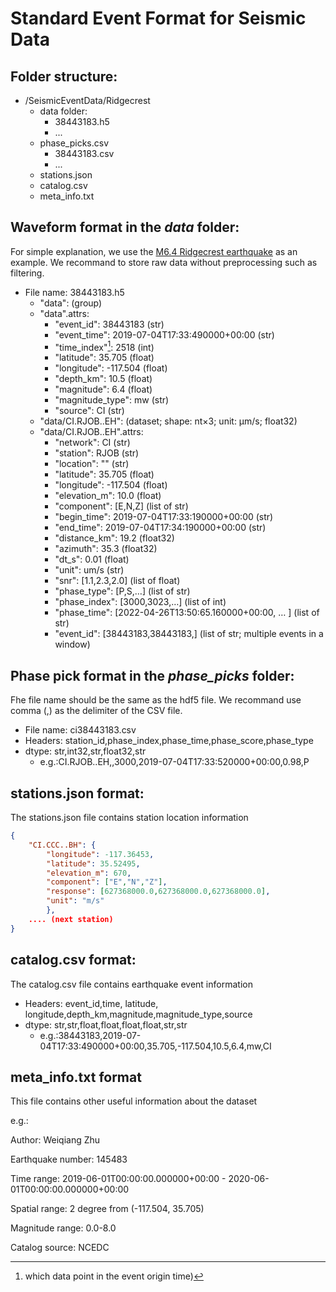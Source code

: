 # Standard Event Format for Seismic Data



## Folder structure: 

- /SeismicEventData/Ridgecrest
	- data folder:
		- 38443183.h5
		- ...
	- phase_picks.csv
		- 38443183.csv
		- ...
	- stations.json
	- catalog.csv
	- meta_info.txt

## Waveform format in the *data* folder:

For simple explanation, we use the [M6.4 Ridgecrest earthquake](https://earthquake.usgs.gov/earthquakes/eventpage/ci38443183/executive) as an example. We recommand to store raw data without preprocessing such as filtering.

- File name: 38443183.h5
	- "data": (group)
	- "data".attrs:
		- "event_id": 38443183 (str)
		- "event_time": 2019-07-04T17:33:490000+00:00 (str)
		- "time_index"[^1]: 2518 (int)
		- "latitude": 35.705 (float)
		- "longitude": -117.504 (float)
		- "depth_km": 10.5 (float)
		- "magnitude": 6.4 (float)
		- "magnitude_type": mw (str)
		- "source": CI (str)
	- "data/CI.RJOB..EH":  (dataset; shape: nt$\times$3; unit: μm/s; float32)
	- "data/CI.RJOB..EH".attrs: 
		- "network": CI (str)
		- "station": RJOB (str)
		- "location": "" (str)
		- "latitude": 35.705 (float)
		- "longitude": -117.504 (float)
		- "elevation_m": 10.0 (float)
		- "component": [E,N,Z] (list of str)
		- "begin_time": 2019-07-04T17:33:190000+00:00 (str)
		- "end_time": 2019-07-04T17:34:190000+00:00 (str)
		- "distance_km": 19.2 (float32)
		- "azimuth": 35.3 (float32)
		- "dt_s": 0.01 (float)
		- "unit": um/s (str)
		- "snr": [1.1,2.3,2.0] (list of float)
		- "phase_type": [P,S,…] (list of str)
		- "phase_index": [3000,3023,…] (list of int)
		- "phase_time": [2022-04-26T13:50:65.160000+00:00, … ] (list of str)
		- "event_id": [38443183,38443183,] (list of str; multiple events in a window)
	
[^1]: which data point in the event origin time)

## Phase pick format in the *phase_picks* folder:

Fhe file name should be the same as the hdf5 file. We recommand use comma (,) as the delimiter of the CSV file. 

- File name:  ci38443183.csv
- Headers: station_id,phase_index,phase_time,phase_score,phase_type
- dtype: str,int32,str,float32,str
  - e.g.:CI.RJOB..EH,,3000,2019-07-04T17:33:520000+00:00,0.98,P

## stations.json format:

The stations.json file contains station location information

```json
{
	"CI.CCC..BH": {
		"longitude": -117.36453,
		"latitude": 35.52495,
		"elevation_m": 670,
		"component": ["E","N","Z"],
		"response": [627368000.0,627368000.0,627368000.0],
		"unit": "m/s"
		},
	.... (next station)
}
```

## catalog.csv format:

The catalog.csv file contains earthquake event information

- Headers: event_id,time, latitude, longitude,depth_km,magnitude,magnitude_type,source
- dtype: str,str,float,float,float,float,str,str
  - e.g.:38443183,2019-07-04T17:33:490000+00:00,35.705,-117.504,10.5,6.4,mw,CI

## meta_info.txt format

This file contains other useful information about the dataset

e.g.:

Author: Weiqiang Zhu

Earthquake number: 145483

Time range: 2019-06-01T00:00:00.000000+00:00 - 2020-06-01T00:00:00.000000+00:00

Spatial range: 2 degree from (-117.504, 35.705)

Magnitude range: 0.0-8.0

Catalog source: NCEDC

